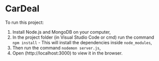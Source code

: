 # CarDeal

To run this project:
1. Install Node.js and MongoDB on your computer,
2. In the project folder (in Visual Studio Code or cmd) run the command `npm install` - This will install the dependencies inside `node_modules`,
3. Then run the command `nodemon server.js`,
4. Open (http://localhost:3000) to view it in the browser.